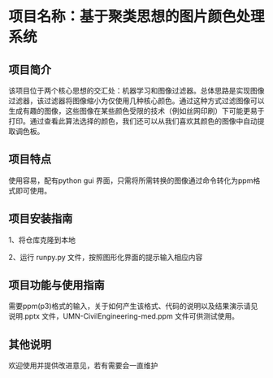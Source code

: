 # 项目名称：基于聚类思想的图片颜色处理系统
## 项目简介
该项目位于两个核心思想的交汇处：机器学习和图像过滤器。总体思路是实现图像过滤器，该过滤器将图像缩小为仅使用几种核心颜色。通过这种方式过滤图像可以生成有趣的图像，这些图像在某些颜色受限的技术（例如丝网印刷）下可能更易于打印。通过查看此算法选择的颜色，我们还可以从我们喜欢其颜色的图像中自动提取调色板。
## 项目特点
使用容易，配有python gui 界面，只需将所需转换的图像通过命令转化为ppm格式即可使用。
## 项目安装指南
1、将仓库克隆到本地

2、运行 runpy.py 文件，按照图形化界面的提示输入相应内容

## 项目功能与使用指南

需要ppm(p3)格式的输入，关于如何产生该格式、代码的说明以及结果演示请见 说明.pptx 文件，UMN-CivilEngineering-med.ppm 文件可供测试使用。
## 其他说明
欢迎使用并提供改进意见，若有需要会一直维护
